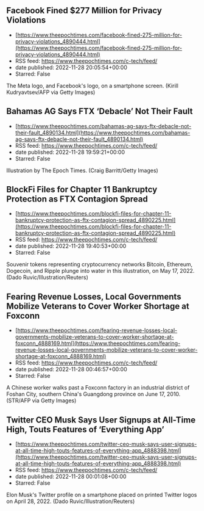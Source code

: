 ## Facebook Fined $277 Million for Privacy Violations
 - [https://www.theepochtimes.com/facebook-fined-275-million-for-privacy-violations_4890444.html](https://www.theepochtimes.com/facebook-fined-275-million-for-privacy-violations_4890444.html)
 - RSS feed: https://www.theepochtimes.com/c-tech/feed/
 - date published: 2022-11-28 20:05:54+00:00
 - Starred: False

The Meta logo, and Facebook's logo, on a smartphone screen. (Kirill Kudryavtsev/AFP via Getty Images)

## Bahamas AG Says FTX ‘Debacle’ Not Their Fault
 - [https://www.theepochtimes.com/bahamas-ag-says-ftx-debacle-not-their-fault_4890134.html](https://www.theepochtimes.com/bahamas-ag-says-ftx-debacle-not-their-fault_4890134.html)
 - RSS feed: https://www.theepochtimes.com/c-tech/feed/
 - date published: 2022-11-28 19:59:21+00:00
 - Starred: False

Illustration by The Epoch Times. (Craig Barritt/Getty Images)

## BlockFi Files for Chapter 11 Bankruptcy Protection as FTX Contagion Spread
 - [https://www.theepochtimes.com/blockfi-files-for-chapter-11-bankruptcy-protection-as-ftx-contagion-spread_4890225.html](https://www.theepochtimes.com/blockfi-files-for-chapter-11-bankruptcy-protection-as-ftx-contagion-spread_4890225.html)
 - RSS feed: https://www.theepochtimes.com/c-tech/feed/
 - date published: 2022-11-28 19:40:53+00:00
 - Starred: False

Souvenir tokens representing cryptocurrency networks Bitcoin, Ethereum, Dogecoin, and Ripple plunge into water in this illustration, on May 17, 2022. (Dado Ruvic/Illustration/Reuters)

## Fearing Revenue Losses, Local Governments Mobilize Veterans to Cover Worker Shortage at Foxconn
 - [https://www.theepochtimes.com/fearing-revenue-losses-local-governments-mobilize-veterans-to-cover-worker-shortage-at-foxconn_4888169.html](https://www.theepochtimes.com/fearing-revenue-losses-local-governments-mobilize-veterans-to-cover-worker-shortage-at-foxconn_4888169.html)
 - RSS feed: https://www.theepochtimes.com/c-tech/feed/
 - date published: 2022-11-28 00:46:57+00:00
 - Starred: False

A Chinese worker walks past a Foxconn factory in an industrial district of Foshan City, southern China's Guangdong province on June 17, 2010. (STR/AFP via Getty Images)

## Twitter CEO Musk Says User Signups at All-Time High, Touts Features of ‘Everything App’
 - [https://www.theepochtimes.com/twitter-ceo-musk-says-user-signups-at-all-time-high-touts-features-of-everything-app_4888398.html](https://www.theepochtimes.com/twitter-ceo-musk-says-user-signups-at-all-time-high-touts-features-of-everything-app_4888398.html)
 - RSS feed: https://www.theepochtimes.com/c-tech/feed/
 - date published: 2022-11-28 00:01:08+00:00
 - Starred: False

Elon Musk's Twitter profile on a smartphone placed on printed Twitter logos on April 28, 2022. (Dado Ruvic/Illustration/Reuters)
